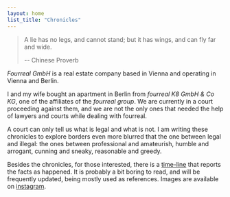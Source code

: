 ```yaml
---
layout: home
list_title: "Chronicles"
---
```


> A lie has no legs, and cannot stand; but it has wings,
> and can fly far and wide.
>
> -- Chinese Proverb

_Fourreal GmbH_ is a real estate company based in Vienna and operating in
Vienna and Berlin.

I and my wife bought an apartment in Berlin from _fourreal K8 GmbH & Co KG_, one of the affiliates of the _fourreal group_.  We are currently in a court proceeding against them, and we are not the only ones that needed the help of lawyers and courts while dealing with fourreal.

A court can only tell us what is legal and what is not.
I am writing these chronicles to explore borders even more blurred that the one between legal and illegal: the ones between professional and amateurish, humble and arrogant, cunning and sneaky, reasonable and greedy.

Besides the chronicles, for those interested, there is a [time-line](timeline) that reports the facts as happened.  It is probably a bit boring to read, and will be frequently updated, being mostly used as references.  Images are available on [instagram](https://instagram.com/k8_mb).
